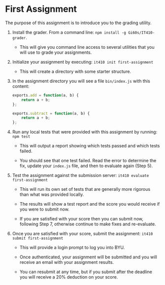 # First Assignment

The purpose of this assignment is to introduce you to the grading utility.

1. Install the grader. From a command line: `npm install -g Gi60s/IT410-grader`.

    - This will give you command line access to several utilities that you will use to grade your assignments.

2. Initialize your assignment by executing: `it410 init first-assignment`

    - This will create a directory with some starter structure.

4. In the assignment directory you will see a file `bin/index.js` with this content:

    ```js
    exports.add = function(a, b) {
        return a + b;
    };
    
    exports.subtract = function(a, b) {
        return a + b;
    };
    ```
    
5. Run any local tests that were provided with this assignment by running: `npm test`

    - This will output a report showing which tests passed and which tests failed.
     
    - You should see that one test failed. Read the error to determine the fix, update your `index.js` file, and then to evaluate again (Step 5).

6. Test the assignment against the submission server: `it410 evaluate first-assignment`

    - This will run its own set of tests that are generally more rigorous than what was provided locally. 

    - The results will show a test report and the score you would receive if you were to submit now.
     
    - If you are satisfied with your score then you can submit now, following Step 7, otherwise continue to make fixes and re-evaluate.

7. Once you are satisfied with your score, submit the assignment: `it410 submit first-assignment`

    - This will provide a login prompt to log you into BYU.
    
    - Once authenticated, your assignment will be submitted and you will receive an email with your assignment results.
    
    - You can resubmit at any time, but if you submit after the deadline you will receive a 20% deduction on your score.